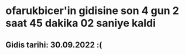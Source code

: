 # ofarukbicer'in gidisine son 4 gun 2 saat 45 dakika 02 saniye kaldi

## Gidis tarihi: 30.09.2022 :(